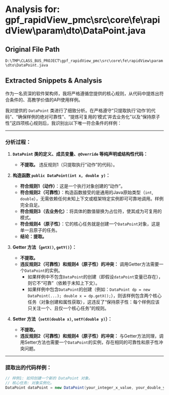 # Analysis for: gpf_rapidView_pmc\src\core\fe\rapidView\param\dto\DataPoint.java

## Original File Path
`D:\TMP\CLASS_BUS_PROJECT\gpf_rapidView_pmc\src\core\fe\rapidView\param\dto\DataPoint.java`

## Extracted Snippets & Analysis
作为一名资深的软件架构师，我将严格遵循您提供的核心规则，从代码中提炼出符合条件的、高教学价值的API使用样例。

我对提供的 `DataPoint` 类进行了细致分析。在严格遵守“只提取执行‘动作’的代码”、“确保样例的绝对可靠性”、“提炼可复用的‘模式’并去业务化”以及“保持原子性”这四项核心规则后，我识别出以下唯一符合条件的样例：

---

### 分析过程：

1.  **`DataPoint` 类的定义、成员变量、`@Override` 等纯声明或结构性代码：**
    *   **不提取。** 违反规则1（只提取执行“动作”的代码）。

2.  **构造函数 `public DataPoint(int x, double y)`：**
    *   **符合规则1（动作）**：这是一个执行对象创建的“动作”。
    *   **符合规则2（可靠性）**：构造函数接受的是通用的Java原始类型（`int`, `double`），无需依赖任何未知上下文或框架特定实例即可可靠地调用。样例完全自足。
    *   **符合规则3（去业务化）**：将具体的数值替换为占位符，使其成为可复用的模式。
    *   **符合规则4（原子性）**：它的核心任务就是创建一个`DataPoint`对象，这是单一且原子的任务。
    *   **结论：提取。**

3.  **Getter 方法（`getX()`, `getY()`）：**
    *   **不提取。**
    *   **违反规则2（可靠性）和规则4（原子性）的冲突：** 调用Getter方法需要一个`DataPoint`的实例。
        *   如果样例中不包含`DataPoint`的创建（即假设`dataPoint`变量已存在），则它不“可靠”（依赖于未知上下文）。
        *   如果样例中包含`DataPoint`的创建（例如：`DataPoint dp = new DataPoint(...); double x = dp.getX();`），则该样例包含两个核心任务（对象创建和属性获取），这违反了“保持原子性：每个样例应该只关注一个、且仅一个核心任务”的规则。

4.  **Setter 方法（`setX(double x)`, `setY(double y)`）：**
    *   **不提取。**
    *   **违反规则2（可靠性）和规则4（原子性）的冲突：** 与Getter方法同理，调用Setter方法也需要一个`DataPoint`的实例，存在相同的可靠性和原子性冲突问题。

---

### 提取出的代码样例：

```java
// 样例1: 如何创建一个新的 DataPoint 对象。
// 核心任务: 对象实例化。
DataPoint dataPoint = new DataPoint(your_integer_x_value, your_double_y_value);
```